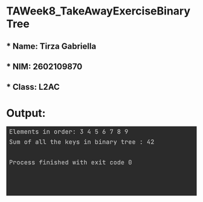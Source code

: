# TAWeek8_TakeAwayExerciseBinaryTree

## * Name: Tirza Gabriella
## * NIM: 2602109870
## * Class: L2AC

# Output:
<img src = "https://github.com/tirzagabriella/TAWeek8_TakeAwayExerciseBinaryTree/blob/main/Output%20Sum_of_all_the_keys_in_binary_tree.jpg" >
